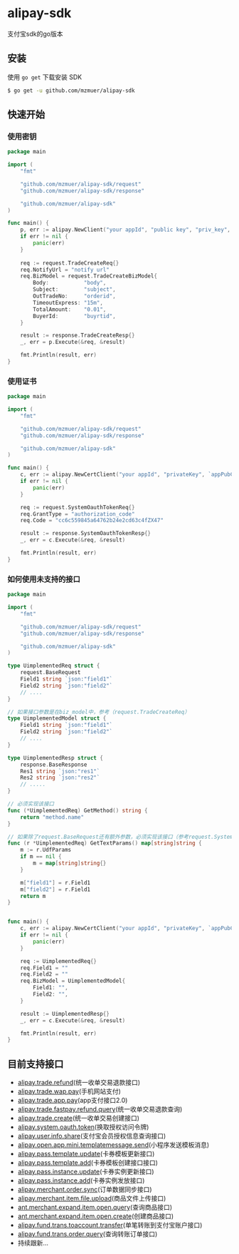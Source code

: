 # alipay-sdk
支付宝sdk的go版本

## 安装
使用 `go get` 下载安装 SDK

```sh
$ go get -u github.com/mzmuer/alipay-sdk
```
## 快速开始

### 使用密钥
```go
package main

import (
	"fmt"

	"github.com/mzmuer/alipay-sdk/request"
	"github.com/mzmuer/alipay-sdk/response"

	"github.com/mzmuer/alipay-sdk"
)

func main() {
	p, err := alipay.NewClient("your appId", "public key", "priv_key", false)
	if err != nil {
		panic(err)
	}
	
	req := request.TradeCreateReq{}
	req.NotifyUrl = "notify url"
	req.BizModel = request.TradeCreateBizModel{
		Body:           "body",
		Subject:        "subject",
		OutTradeNo:     "orderid",
		TimeoutExpress: "15m",
		TotalAmount:    "0.01",
		BuyerId:        "buyrtid",
	}

	result := response.TradeCreateResp{}
	_, err = p.Execute(&req, &result)

	fmt.Println(result, err)
}
```
### 使用证书
```go
package main

import (
	"fmt"

	"github.com/mzmuer/alipay-sdk/request"
	"github.com/mzmuer/alipay-sdk/response"

	"github.com/mzmuer/alipay-sdk"
)

func main() {
	c, err := alipay.NewCertClient("your appId", "privateKey", `appPubCert`, "alipayRootCert", "alipayPubCert", false)
	if err != nil {
		panic(err)
	}

	req := request.SystemOauthTokenReq{}
	req.GrantType = "authorization_code"
	req.Code = "cc6c559845a64762b24e2cd63c4fZX47"

	result := response.SystemOauthTokenResp{}
	_, err = c.Execute(&req, &result)

	fmt.Println(result, err)
}
```
### 如何使用未支持的接口
```go
package main

import (
	"fmt"

	"github.com/mzmuer/alipay-sdk/request"
	"github.com/mzmuer/alipay-sdk/response"

	"github.com/mzmuer/alipay-sdk"
)

type UimplementedReq struct {
	request.BaseRequest
	Field1 string `json:"field1"`
	Field2 string `json:"field2"`
	// ....
}

// 如果接口参数是在biz_model中，参考（request.TradeCreateReq）
type UimplementedModel struct {
	Field1 string `json:"field1"`
	Field2 string `json:"field2"`
    // ....
}

type UimplementedResp struct {
	response.BaseResponse
	Res1 string `json:"res1"`
	Res2 string `json:"res2"`
	// .....
}

// 必须实现该接口
func (*UimplementedReq) GetMethod() string {
	return "method.name"
}

// 如果除了request.BaseRequest还有额外参数，必须实现该接口（参考request.SystemOauthTokenReq）
func (r *UimplementedReq) GetTextParams() map[string]string {
    m := r.UdfParams
	if m == nil {
		m = map[string]string{}
	}

	m["field1"] = r.Field1
	m["field2"] = r.Field1
	return m
}


func main() {
	c, err := alipay.NewCertClient("your appId", "privateKey", `appPubCert`, "alipayRootCert", "alipayPubCert", false)
	if err != nil {
		panic(err)
	}

	req := UimplementedReq{}
	req.Field1 = ""
	req.Field2 = ""
	req.BizModel = UimplementedModel{
		Field1: "",
		Field2: "",
	}

	result := UimplementedResp{}
	_, err = c.Execute(&req, &result)

	fmt.Println(result, err)
}
```

## 目前支持接口
* [alipay.trade.refund](https://docs.open.alipay.com/api_1/alipay.trade.refund)(统一收单交易退款接口)
* [alipay.trade.wap.pay](https://docs.open.alipay.com/api_1/alipay.trade.wap.pay)(手机网站支付)
* [alipay.trade.app.pay](https://docs.open.alipay.com/api_1/alipay.trade.app.pay )(app支付接口2.0)
* [alipay.trade.fastpay.refund.query](https://docs.open.alipay.com/api_1/alipay.trade.fastpay.refund.query)(统一收单交易退款查询)
* [alipay.trade.create](https://docs.open.alipay.com/api_1/alipay.trade.create)(统一收单交易创建接口)
* [alipay.system.oauth.token](https://docs.open.alipay.com/api_9/alipay.system.oauth.token)(换取授权访问令牌)
* [alipay.user.info.share](https://docs.open.alipay.com/api_2/alipay.user.info.share)(支付宝会员授权信息查询接口)
* [alipay.open.app.mini.templatemessage.send](https://docs.open.alipay.com/api_5/alipay.open.app.mini.templatemessage.send)(小程序发送模板消息)
* [alipay.pass.template.update](https://docs.open.alipay.com/api_24/alipay.pass.template.update)(卡券模板更新接口)
* [alipay.pass.template.add](https://docs.open.alipay.com/api_24/alipay.pass.template.add)(卡券模板创建接口接口)
* [alipay.pass.instance.update](https://docs.open.alipay.com/api_24/alipay.pass.instance.update)(卡券实例更新接口)
* [alipay.pass.instance.add](https://docs.open.alipay.com/api_24/alipay.pass.instance.add)(卡券实例发放接口)
* [alipay.merchant.order.sync](https://docs.open.alipay.com/api_4/alipay.merchant.order.sync)(订单数据同步接口)
* [alipay.merchant.item.file.upload](https://docs.open.alipay.com/api_4/alipay.merchant.item.file.upload)(商品文件上传接口)
* [ant.merchant.expand.item.open.query](https://docs.open.alipay.com/api_4/ant.merchant.expand.item.open.query)(查询商品接口)
* [ant.merchant.expand.item.open.create](https://docs.open.alipay.com/api_4/ant.merchant.expand.item.open.create)(创建商品接口)
* [alipay.fund.trans.toaccount.transfer](https://docs.open.alipay.com/api_28/alipay.fund.trans.toaccount.transfer)(单笔转账到支付宝账户接口)
* [alipay.fund.trans.order.query](https://docs.open.alipay.com/api_28/alipay.fund.trans.order.query)(查询转账订单接口)
* 持续跟新...